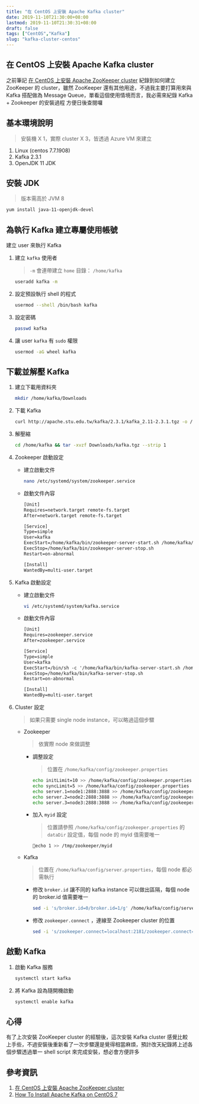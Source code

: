 ```yaml
---
title: "在 CentOS 上安裝 Apache Kafka cluster"
date: 2019-11-10T21:30:00+08:00
lastmod: 2019-11-10T21:30:31+08:00
draft: false
tags: ["CentOS","Kafka"]
slug: "kafka-cluster-centos"
---
```


## 在 CentOS 上安裝 Apache Kafka cluster

之前筆記 [在 CentOS 上安裝 Apache ZooKeeper cluster](https://blog.yowko.com/zookeeper-cluster-centos) 紀錄到如何建立 ZooKeeper 的 cluster，雖然 ZooKeeper 還有其他用途，不過我主要打算用來與 Kafka 搭配做為 Message Queue，單看這個使用情境而言，我必需來紀錄 Kafka + Zookeeper 的安裝過程  方便日後查閱囉

## 基本環境說明

> 安裝機 X 1，實際 cluster X 3，皆透過 Azure VM 來建立

1. Linux (centos 7.7.1908)
2. Kafka 2.3.1
3. OpenJDK 11 JDK

## 安裝 JDK

> 版本需高於 JVM 8

```bash
yum install java-11-openjdk-devel
```

## 為執行 Kafka 建立專屬使用帳號

建立 user 來執行 Kafka

1. 建立 `kafka` 使用者

    > `-m` 會連帶建立 `home` 目錄： `/home/kafka`

    ```bash
    useradd kafka -m
    ```

2. 設定預設執行 shell 的程式

    ```bash
    usermod --shell /bin/bash kafka
    ```

3. 設定密碼

    ```bash
    passwd kafka
    ```

4. 讓 user `kafka` 有 `sudo` 權限

    ```bash
    usermod -aG wheel kafka
    ```

## 下載並解壓 Kafka

1. 建立下載用資料夾

    ```bash
    mkdir /home/kafka/Downloads
    ```

2. 下載 Kafka

    ```bash
    curl http://apache.stu.edu.tw/kafka/2.3.1/kafka_2.11-2.3.1.tgz -o /home/kafka/Downloads/kafka.tgz
    ```

3. 解壓縮

    ```bash
    cd /home/kafka && tar -xvzf Downloads/kafka.tgz --strip 1
    ```

4. Zookeeper 啟動設定

    - 建立啟動文件

        ```bash
        nano /etc/systemd/system/zookeeper.service
        ```

    - 啟動文件內容

        ```txt
        [Unit]
        Requires=network.target remote-fs.target
        After=network.target remote-fs.target

        [Service]
        Type=simple
        User=kafka
        ExecStart=/home/kafka/bin/zookeeper-server-start.sh /home/kafka/config/zookeeper.properties
        ExecStop=/home/kafka/bin/zookeeper-server-stop.sh
        Restart=on-abnormal

        [Install]
        WantedBy=multi-user.target
        ```

5. Kafka 啟動設定

    - 建立啟動文件

        ```bash
        vi /etc/systemd/system/kafka.service
        ```

    - 啟動文件內容

        ```txt
        [Unit]
        Requires=zookeeper.service
        After=zookeeper.service

        [Service]
        Type=simple
        User=kafka
        ExecStart=/bin/sh -c '/home/kafka/bin/kafka-server-start.sh /home/kafka/config/server.properties > /home/kafka/kafka.log 2>&1'
        ExecStop=/home/kafka/bin/kafka-server-stop.sh
        Restart=on-abnormal

        [Install]
        WantedBy=multi-user.target
        ```

6. Cluster 設定

    > 如果只需要 single node instance，可以略過這個步驟

    - Zookeeper

        > 依實際 node 來做調整

        - 調整設定

            > 位置在 `/home/kafka/config/zookeeper.properties`

            ```bash
            echo initLimit=10 >> /home/kafka/config/zookeeper.properties
            echo syncLimit=5 >> /home/kafka/config/zookeeper.properties
            echo server.1=node1:2888:3888 >> /home/kafka/config/zookeeper.properties
            echo server.2=node2:2888:3888 >> /home/kafka/config/zookeeper.properties
            echo server.3=node3:2888:3888 >> /home/kafka/config/zookeeper.properties
            ```

        - 加入 `myid` 設定  

            > 位置請參照 `/home/kafka/config/zookeeper.properties` 的 `dataDir` 設定值，每個 node 的 myid 值需要唯一

            ```bash
            echo 1 >> /tmp/zookeeper/myid
            ```

    - Kafka

        > 位置在 `/home/kafka/config/server.properties`，每個 node 都必需執行

        - 修改 `broker.id` 讓不同的 kafka instance 可以做出區隔，每個 node 的 broker.id 值需要唯一

            ```bash
            sed -i 's/broker.id=0/broker.id=1/g' /home/kafka/config/server.properties
            ```

        - 修改 `zookeeper.connect` ，連線至 Zookeeper cluster 的位置

            ```bash
            sed -i 's/zookeeper.connect=localhost:2181/zookeeper.connect=node1:2181,node2:2181,node3:2181/g' /home/kafka/config/server.properties
            ```

## 啟動 Kafka

1. 啟動 Kafka 服務

    ```bash
    systemctl start kafka
    ```

2. 將 Kafka 設為隨開機啟動

    ```bash
    systemctl enable kafka
    ```

## 心得

有了上次安裝 ZooKeeper cluster 的經驗後，這次安裝 Kafka cluster 感覺比較上手些，不過安裝後重新看了一次步驟還是覺得相當麻煩，預計改天紀錄將上述各個步驟透過單一 shell script 來完成安裝，想必會方便許多

## 參考資訊

1. [在 CentOS 上安裝 Apache ZooKeeper cluster](https://blog.yowko.com/zookeeper-cluster-centos)
2. [How To Install Apache Kafka on CentOS 7](https://www.digitalocean.com/community/tutorials/how-to-install-apache-kafka-on-centos-7)
